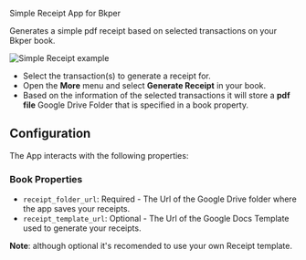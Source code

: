 Simple Receipt App for Bkper 

Generates a simple pdf receipt based on selected transactions on your Bkper book. 




![Simple Receipt example](https://storage.googleapis.com/bkper-public/images/Help/bkper-simple-receipt.gif)

- Select the transaction(s) to generate a receipt for. 
- Open the **More** menu and select **Generate Receipt** in your book. 
- Based on the information of the selected transactions it will store a **pdf file** Google Drive Folder that is specified in a book property.




## Configuration

The App interacts with the following properties:

### Book Properties

- ```receipt_folder_url```: Required - The Url of the Google Drive folder where the app saves your receipts.
- ```receipt_template_url```: Optional - The Url of the Google Docs Template used to generate your receipts. 

**Note**: although optional it's recomended to use your own Receipt template.


